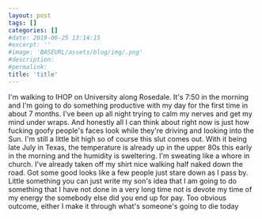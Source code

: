 ```yaml
---
layout: post
tags: []
categories: []
#date: 2019-06-25 13:14:15
#excerpt: ''
#image: 'BASEURL/assets/blog/img/.png'
#description:
#permalink:
title: 'title'
---
```



I'm walking to IHOP on University along Rosedale. It's 7:50 in the morning and I'm going to do something productive with my day for the first time in about 7 months. I've been up all night trying to calm my nerves and get my mind under wraps. And honestly all I can think about right now is just how fucking goofy people's faces look while they're driving and looking into the Sun. I'm still a little bit high so of course this slut comes out. With it being late July in Texas, the temperature is already up in the upper 80s this early in the morning and the humidity is sweltering. I'm sweating like a whore in church. I've already taken off my shirt nice walking half naked down the road. Got some good looks like a few people just stare down as I pass by. Little something you can just write my son's idea that I am going to do something that I have not done in a very long time not is devote my time of my energy the somebody else did you end up for pay. Too obvious outcome, either I make it through what's someone's going to die today
